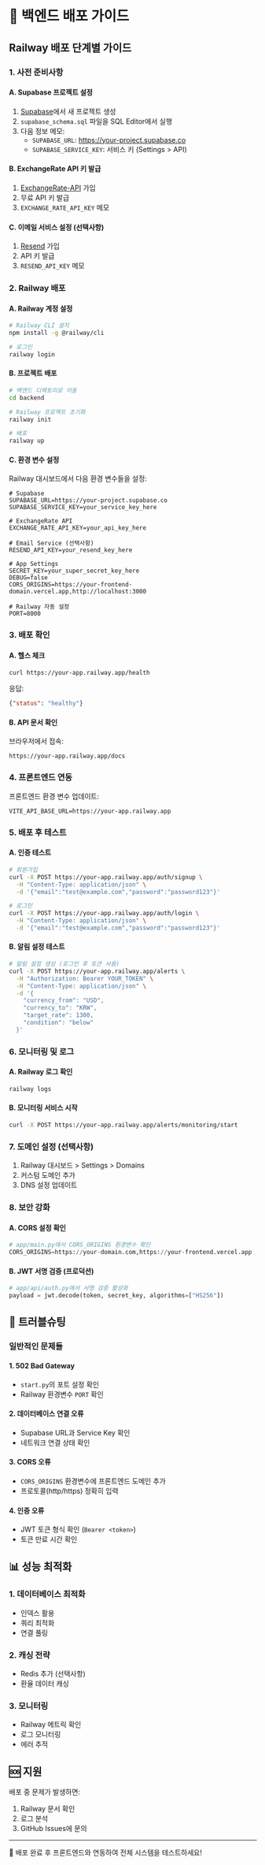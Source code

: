 # 🚀 백엔드 배포 가이드

## Railway 배포 단계별 가이드

### 1. 사전 준비사항

#### A. Supabase 프로젝트 설정
1. [Supabase](https://supabase.com)에서 새 프로젝트 생성
2. `supabase_schema.sql` 파일을 SQL Editor에서 실행
3. 다음 정보 메모:
   - `SUPABASE_URL`: https://your-project.supabase.co
   - `SUPABASE_SERVICE_KEY`: 서비스 키 (Settings > API)

#### B. ExchangeRate API 키 발급
1. [ExchangeRate-API](https://exchangerate-api.com) 가입
2. 무료 API 키 발급
3. `EXCHANGE_RATE_API_KEY` 메모

#### C. 이메일 서비스 설정 (선택사항)
1. [Resend](https://resend.com) 가입
2. API 키 발급
3. `RESEND_API_KEY` 메모

### 2. Railway 배포

#### A. Railway 계정 설정
```bash
# Railway CLI 설치
npm install -g @railway/cli

# 로그인
railway login
```

#### B. 프로젝트 배포
```bash
# 백엔드 디렉토리로 이동
cd backend

# Railway 프로젝트 초기화
railway init

# 배포
railway up
```

#### C. 환경 변수 설정
Railway 대시보드에서 다음 환경 변수들을 설정:

```env
# Supabase
SUPABASE_URL=https://your-project.supabase.co
SUPABASE_SERVICE_KEY=your_service_key_here

# ExchangeRate API
EXCHANGE_RATE_API_KEY=your_api_key_here

# Email Service (선택사항)
RESEND_API_KEY=your_resend_key_here

# App Settings
SECRET_KEY=your_super_secret_key_here
DEBUG=false
CORS_ORIGINS=https://your-frontend-domain.vercel.app,http://localhost:3000

# Railway 자동 설정
PORT=8000
```

### 3. 배포 확인

#### A. 헬스 체크
```bash
curl https://your-app.railway.app/health
```

응답:
```json
{"status": "healthy"}
```

#### B. API 문서 확인
브라우저에서 접속:
```
https://your-app.railway.app/docs
```

### 4. 프론트엔드 연동

프론트엔드 환경 변수 업데이트:
```env
VITE_API_BASE_URL=https://your-app.railway.app
```

### 5. 배포 후 테스트

#### A. 인증 테스트
```bash
# 회원가입
curl -X POST https://your-app.railway.app/auth/signup \
  -H "Content-Type: application/json" \
  -d '{"email":"test@example.com","password":"password123"}'

# 로그인
curl -X POST https://your-app.railway.app/auth/login \
  -H "Content-Type: application/json" \
  -d '{"email":"test@example.com","password":"password123"}'
```

#### B. 알림 설정 테스트
```bash
# 알림 설정 생성 (로그인 후 토큰 사용)
curl -X POST https://your-app.railway.app/alerts \
  -H "Authorization: Bearer YOUR_TOKEN" \
  -H "Content-Type: application/json" \
  -d '{
    "currency_from": "USD",
    "currency_to": "KRW", 
    "target_rate": 1300,
    "condition": "below"
  }'
```

### 6. 모니터링 및 로그

#### A. Railway 로그 확인
```bash
railway logs
```

#### B. 모니터링 서비스 시작
```bash
curl -X POST https://your-app.railway.app/alerts/monitoring/start
```

### 7. 도메인 설정 (선택사항)

1. Railway 대시보드 > Settings > Domains
2. 커스텀 도메인 추가
3. DNS 설정 업데이트

### 8. 보안 강화

#### A. CORS 설정 확인
```python
# app/main.py에서 CORS_ORIGINS 환경변수 확인
CORS_ORIGINS=https://your-domain.com,https://your-frontend.vercel.app
```

#### B. JWT 서명 검증 (프로덕션)
```python
# app/api/auth.py에서 서명 검증 활성화
payload = jwt.decode(token, secret_key, algorithms=["HS256"])
```

## 🔧 트러블슈팅

### 일반적인 문제들

#### 1. 502 Bad Gateway
- `start.py`의 포트 설정 확인
- Railway 환경변수 `PORT` 확인

#### 2. 데이터베이스 연결 오류
- Supabase URL과 Service Key 확인
- 네트워크 연결 상태 확인

#### 3. CORS 오류
- `CORS_ORIGINS` 환경변수에 프론트엔드 도메인 추가
- 프로토콜(http/https) 정확히 입력

#### 4. 인증 오류
- JWT 토큰 형식 확인 (`Bearer <token>`)
- 토큰 만료 시간 확인

## 📊 성능 최적화

### 1. 데이터베이스 최적화
- 인덱스 활용
- 쿼리 최적화
- 연결 풀링

### 2. 캐싱 전략
- Redis 추가 (선택사항)
- 환율 데이터 캐싱

### 3. 모니터링
- Railway 메트릭 확인
- 로그 모니터링
- 에러 추적

## 🆘 지원

배포 중 문제가 발생하면:
1. Railway 문서 확인
2. 로그 분석
3. GitHub Issues에 문의

---

🎉 배포 완료 후 프론트엔드와 연동하여 전체 시스템을 테스트하세요!
